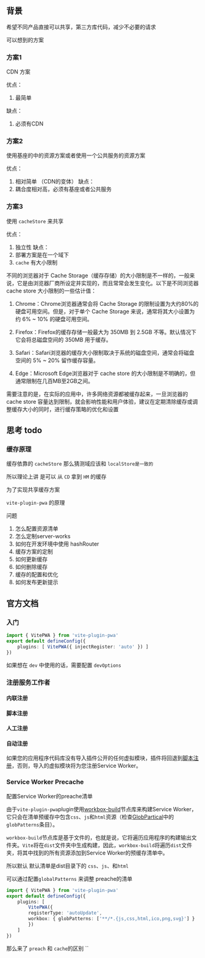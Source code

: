 
## 背景

希望不同产品直接可以共享，第三方库代码，减少不必要的请求


可以想到的方案

### 方案1

CDN 方案

优点：

1. 最简单
   
缺点：

1. 必须有CDN


### 方案2

使用基座的中的资源方案或者使用一个公共服务的资源方案

优点：
1. 相对简单 （CDN的变体）
缺点：
2. 耦合度相对高，必须有基座或者公共服务

### 方案3

使用 `cacheStore` 来共享

优点：
1. 独立性
缺点：
1. 部署方案是在一个域下
2.  `cache` 有大小限制


不同的浏览器对于 Cache Storage（缓存存储）的大小限制是不一样的，一般来说，它是由浏览器厂商所设定并实现的，而且常常会发生变化。以下是不同浏览器 cache store 大小限制的一些估计值：

1. Chrome：Chrome浏览器通常会将 Cache Storage 的限制设置为大约80%的硬盘可用空间。但是，对于单个 Cache Storage 来说，通常将其大小设置为约 6% ~ 10% 的硬盘可用空间。
    
2. Firefox：Firefox的缓存存储一般最大为 350MB 到 2.5GB 不等。默认情况下它会将总磁盘空间的 350MB 用于缓存。
    
3. Safari：Safari浏览器的缓存大小限制取决于系统的磁盘空间，通常会将磁盘空间的 5% ~ 20% 留作缓存容量。
    
4. Edge：Microsoft Edge浏览器对于 cache store 的大小限制是不明确的，但通常限制在几百MB至2GB之间。
    

需要注意的是，在实际的应用中，许多网络资源都被缓存起来，一旦浏览器的 cache store 容量达到限制，就会影响性能和用户体验，建议在定期清除缓存或调整缓存大小的同时，进行缓存策略的优化和设置


## 思考 todo


### 缓存原理

缓存依靠的 `cacheStore`  那么猜测域应该和 `localStore是一致的`

所以理论上讲 是可以 从 `CD` 拿到 `HM` 的缓存

为了实现共享缓存方案


`vite-plugin-pwa` 的原理

问题
1. 怎么配置资源清单
2. 怎么定制server-works
3. 如何在开发环境中使用 hashRouter
4. 缓存方案的定制
5. 如何更新缓存
6. 如何删除缓存
7. 缓存的配置和优化
8. 如何发布更新提示


##  官方文档

###  入门

``` ts
import { VitePWA } from 'vite-plugin-pwa' 
export default defineConfig({ 
	plugins: [ VitePWA({ injectRegister: 'auto' }) ] 
})

```

如果想在 `dev` 中使用的话，需要配置 `devOptions`

### 注册服务工作者


#### 内联注册

#### 脚本注册

#### 人工注册

#### 自动注册

如果您的应用程序代码库没有导入插件公开的任何虚拟模块，插件将回退到[脚本注册](https://vite-pwa-org.netlify.app/guide/register-service-worker.html#script-registration)，否则，导入的虚拟模块将为您注册Service Worker。

### Service Worker Precache

配置Service Worker的preache清单

由于`vite-plugin-pwa`plugin使用[workbox-build](https://developer.chrome.com/docs/workbox/modules/workbox-build/)节点库来构建Service Worker，它只会在清单预缓存中包含`css`、`js`和`html`资源（检查[GlobPartical](https://developer.chrome.com/docs/workbox/reference/workbox-build/#type-GlobPartial)中的`globPatterns`条目）。

`workbox-build`节点库是基于文件的，也就是说，它将遍历应用程序的构建输出文件夹。`Vite`将在`dist`文件夹中生成构建，因此，`workbox-build`将遍历`dist`文件夹，将其中找到的所有资源添加到Service Worker的预缓存清单中。

所以默认 默认清单是dist目录下的 `css`、`js`、和`html`

可以通过配置`globalPatterns` 来调整 preache的清单

``` ts
import { VitePWA } from 'vite-plugin-pwa' 
export default defineConfig({ 
	plugins: [ 
		VitePWA({ 
		registerType: 'autoUpdate', 
		workbox: { globPatterns: ['**/*.{js,css,html,ico,png,svg}'] } 
		}) 
	]
})
```

那么来了 `preach` 和 `cache`的区别
``